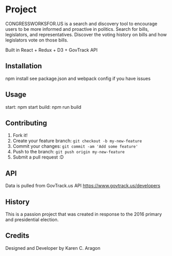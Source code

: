 # Project

CONGRESSWORKSFOR.US is a search and discovery tool to encourage users to be more informed and proactive in politics. Search for bills, legislators, and representatives. Discover the voting history on bills and how legislators vote on those bills.

Built in React + Redux + D3 + GovTrack API


## Installation

npm install
see package.json and webpack config if you have issues

## Usage

start: npm start
build: npm run build

## Contributing

1. Fork it!
2. Create your feature branch: `git checkout -b my-new-feature`
3. Commit your changes: `git commit -am 'Add some feature'`
4. Push to the branch: `git push origin my-new-feature`
5. Submit a pull request :D

## API

Data is pulled from GovTrack.us API
https://www.govtrack.us/developers

## History

This is a passion project that was created in response to the 2016 primary and presidential election.

## Credits

Designed and Developer by Karen C. Aragon

